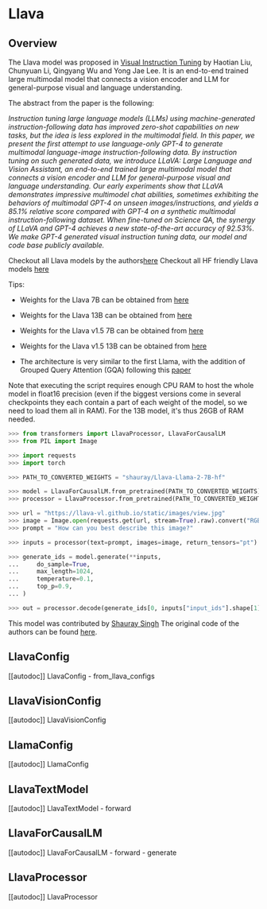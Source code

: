 <!--Copyright 2023 The HuggingFace Team. All rights reserved.

Licensed under the Apache License, Version 2.0 (the "License"); you may not use this file except in compliance with
the License. You may obtain a copy of the License at

http://www.apache.org/licenses/LICENSE-2.0

Unless required by applicable law or agreed to in writing, software distributed under the License is distributed on
an "AS IS" BASIS, WITHOUT WARRANTIES OR CONDITIONS OF ANY KIND, either express or implied. See the License for the
specific language governing permissions and limitations under the License.

⚠️ Note that this file is in Markdown but contains specific syntax for our doc-builder (similar to MDX) that may not be
rendered properly in your Markdown viewer.

-->

# Llava

## Overview

The Llava model was proposed in [Visual Instruction Tuning](https://arxiv.org/abs/2304.08485) by Haotian Liu, Chunyuan Li, Qingyang Wu and Yong Jae Lee. It is an end-to-end trained large multimodal model that connects a vision encoder and LLM for general-purpose visual and language understanding.

The abstract from the paper is the following:

*Instruction tuning large language models (LLMs) using machine-generated instruction-following data has improved zero-shot capabilities on new tasks, but the idea is less explored in the multimodal field. In this paper, we present the first attempt to use language-only GPT-4 to generate multimodal language-image instruction-following data. By instruction tuning on such generated data, we introduce LLaVA: Large Language and Vision Assistant, an end-to-end trained large multimodal model that connects a vision encoder and LLM for general-purpose visual and language understanding. Our early experiments show that LLaVA demonstrates impressive multimodel chat abilities, sometimes exhibiting the behaviors of multimodal GPT-4 on unseen images/instructions, and yields a 85.1% relative score compared with GPT-4 on a synthetic multimodal instruction-following dataset. When fine-tuned on Science QA, the synergy of LLaVA and GPT-4 achieves a new state-of-the-art accuracy of 92.53%. We make GPT-4 generated visual instruction tuning data, our model and code base publicly available.*

Checkout all Llava models by the authors[here](https://huggingface.co/models?search=llava)
Checkout all HF friendly Llava models [here](https://huggingface.co/models?search=llava-hf)

Tips:

- Weights for the Llava 7B can be obtained from [here](https://huggingface.co/shauray/Llava-Llama-2-7B-hf/)
- Weights for the Llava 13B can be obtained from [here](https://huggingface.co/shauray/Llava-Llama-2-13B-hf/)

- Weights for the Llava v1.5 7B can be obtained from [here](https://huggingface.co/shauray/Llava-v1.5-7B-hf/)
- Weights for the Llava v1.5 13B can be obtained from [here](https://huggingface.co/shauray/Llava-v1.5-13B-hf/)
- The architecture is very similar to the first Llama, with the addition of Grouped Query Attention (GQA) following this [paper](https://arxiv.org/pdf/2305.13245.pdf)

Note that executing the script requires enough CPU RAM to host the whole model in float16 precision (even if the biggest versions
come in several checkpoints they each contain a part of each weight of the model, so we need to load them all in RAM). For the 13B model, it's thus 26GB of RAM needed.

```python
>>> from transformers import LlavaProcessor, LlavaForCausalLM
>>> from PIL import Image

>>> import requests
>>> import torch

>>> PATH_TO_CONVERTED_WEIGHTS = "shauray/Llava-Llama-2-7B-hf"

>>> model = LlavaForCausalLM.from_pretrained(PATH_TO_CONVERTED_WEIGHTS)
>>> processor = LlavaProcessor.from_pretrained(PATH_TO_CONVERTED_WEIGHTS)

>>> url = "https://llava-vl.github.io/static/images/view.jpg"
>>> image = Image.open(requests.get(url, stream=True).raw).convert("RGB")
>>> prompt = "How can you best describe this image?"

>>> inputs = processor(text=prompt, images=image, return_tensors="pt")

>>> generate_ids = model.generate(**inputs,
...     do_sample=True,
...     max_length=1024,
...     temperature=0.1,
...     top_p=0.9,
... )

>>> out = processor.decode(generate_ids[0, inputs["input_ids"].shape[1]:], skip_special_tokens=True).strip()
```

This model was contributed by [Shauray Singh](https://huggingface.co/shauray) The original code of the authors can be found [here](https://github.com/haotian-liu/LLaVA).


## LlavaConfig

[[autodoc]] LlavaConfig
    - from_llava_configs

## LlavaVisionConfig

[[autodoc]] LlavaVisionConfig

## LlamaConfig

[[autodoc]] LlamaConfig

## LlavaTextModel

[[autodoc]] LlavaTextModel
    - forward

## LlavaForCausalLM

[[autodoc]] LlavaForCausalLM
    - forward
    - generate

## LlavaProcessor

[[autodoc]] LlavaProcessor
